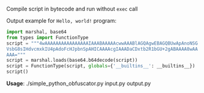 Compile script in bytecode and run without `exec` call

Output example for `Hello, world!` program:
```python
import marshal, base64
from types import FunctionType
script = """4wAAAAAAAAAAAAAAAAIAAABAAAAAcwwAAABlAGQAgwEBAGQBUwApAnoNSG
VsbG8sIHdvcmxkIU4pAdoFcHJpbnSpAHICAAAAcgIAAADaCDxtb2R1bGU+2gABAAAA8wAA
AAA="""
script = marshal.loads(base64.b64decode(script))
script = FunctionType(script, globals={'__builtins__': __builtins__})
script()
```

**Usage**:
./simple_python_obfuscator.py input.py output.py
